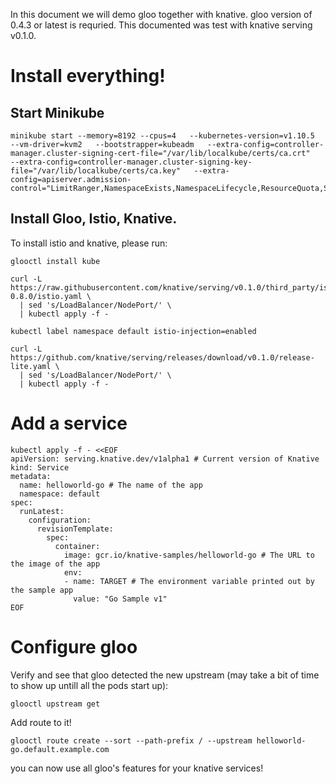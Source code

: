 In this document we will demo gloo together with knative. gloo version of 0.4.3 or latest is requried. This documented was test with knative serving v0.1.0.

# Install everything!

## Start Minikube
```
minikube start --memory=8192 --cpus=4   --kubernetes-version=v1.10.5   --vm-driver=kvm2   --bootstrapper=kubeadm   --extra-config=controller-manager.cluster-signing-cert-file="/var/lib/localkube/certs/ca.crt"   --extra-config=controller-manager.cluster-signing-key-file="/var/lib/localkube/certs/ca.key"   --extra-config=apiserver.admission-control="LimitRanger,NamespaceExists,NamespaceLifecycle,ResourceQuota,ServiceAccount,DefaultStorageClass,MutatingAdmissionWebhook"
```

## Install Gloo, Istio, Knative.

To install istio and knative, please run:

```
glooctl install kube

curl -L https://raw.githubusercontent.com/knative/serving/v0.1.0/third_party/istio-0.8.0/istio.yaml \
  | sed 's/LoadBalancer/NodePort/' \
  | kubectl apply -f -

kubectl label namespace default istio-injection=enabled

curl -L https://github.com/knative/serving/releases/download/v0.1.0/release-lite.yaml \
  | sed 's/LoadBalancer/NodePort/' \
  | kubectl apply -f -

```

# Add a service
```
kubectl apply -f - <<EOF
apiVersion: serving.knative.dev/v1alpha1 # Current version of Knative
kind: Service
metadata:
  name: helloworld-go # The name of the app
  namespace: default
spec:
  runLatest:
    configuration:
      revisionTemplate:
        spec:
          container:
            image: gcr.io/knative-samples/helloworld-go # The URL to the image of the app
            env:
            - name: TARGET # The environment variable printed out by the sample app
              value: "Go Sample v1"
EOF
```

# Configure gloo
Verify and see that gloo detected the new upstream (may take a bit of time to show up untill all the pods start up):
```
glooctl upstream get
```

Add route to it!
```
glooctl route create --sort --path-prefix / --upstream helloworld-go.default.example.com
```

you can now use all gloo's features for your knative services!